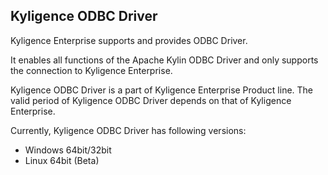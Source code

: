 ## Kyligence ODBC Driver

Kyligence Enterprise supports and provides ODBC Driver. 

It enables all functions of the Apache Kylin ODBC Driver and only supports the connection to Kyligence Enterprise. 

Kyligence ODBC Driver is a part of Kyligence Enterprise Product line. The valid period of Kyligence ODBC Driver depends on that of Kyligence Enterprise. 

Currently, Kyligence ODBC Driver has following versions:

- ​Windows 64bit/32bit
- Linux 64bit (Beta)






